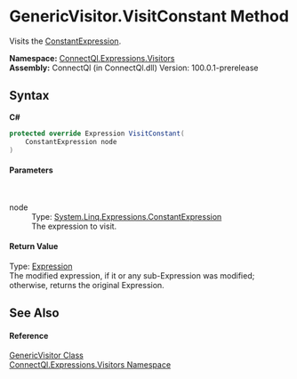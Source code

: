 # GenericVisitor.VisitConstant Method 
 

Visits the <a href="http://msdn2.microsoft.com/en-us/library/bb338985" target="_blank">ConstantExpression</a>.

**Namespace:**&nbsp;<a href="N_ConnectQl_Expressions_Visitors">ConnectQl.Expressions.Visitors</a><br />**Assembly:**&nbsp;ConnectQl (in ConnectQl.dll) Version: 100.0.1-prerelease

## Syntax

**C#**<br />
``` C#
protected override Expression VisitConstant(
	ConstantExpression node
)
```


#### Parameters
&nbsp;<dl><dt>node</dt><dd>Type: <a href="http://msdn2.microsoft.com/en-us/library/bb338985" target="_blank">System.Linq.Expressions.ConstantExpression</a><br />The expression to visit.</dd></dl>

#### Return Value
Type: <a href="http://msdn2.microsoft.com/en-us/library/bb356138" target="_blank">Expression</a><br />The modified expression, if it or any sub-Expression was modified; otherwise, returns the original Expression.

## See Also


#### Reference
<a href="T_ConnectQl_Expressions_Visitors_GenericVisitor">GenericVisitor Class</a><br /><a href="N_ConnectQl_Expressions_Visitors">ConnectQl.Expressions.Visitors Namespace</a><br />